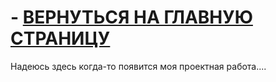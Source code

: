 # - [ВЕРНУТЬСЯ НА ГЛАВНУЮ СТРАНИЦУ](https://github.com/Art1shock/otus-networks)

Надеюсь здесь когда-то появится моя проектная работа....
